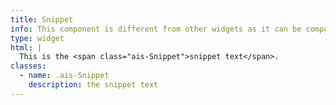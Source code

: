 ```yaml
---
title: Snippet
info: This component is different from other widgets as it can be composed.
type: widget
html: |
  This is the <span class="ais-Snippet">snippet text</span>.
classes:
  - name: .ais-Snippet
    description: the snippet text
---
```

